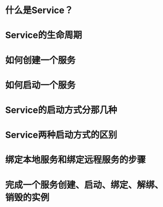 # 什么是Service？

# Service的生命周期

# 如何创建一个服务

# 如何启动一个服务

# Service的启动方式分那几种

# Service两种启动方式的区别

# 绑定本地服务和绑定远程服务的步骤

# 完成一个服务创建、启动、绑定、解绑、销毁的实例


